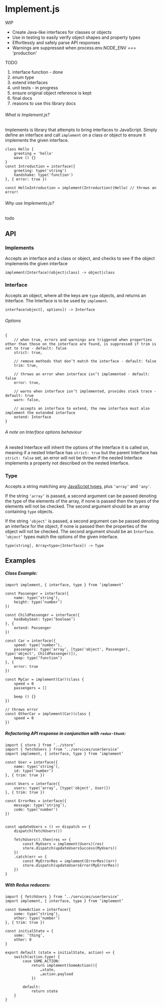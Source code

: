 # Implement.js

WIP

* Create Java-like interfaces for classes or objects
* Use in testing to easily verify object shapes and property types
* Effortlessly and safely parse API responses
* Warnings are suppressed when process.env.NODE_ENV === 'production'

TODO

1. interface function - done
2. enum type
3. extend interfaces
4. unit tests - in progress
5. ensure original object reference is kept
6. final docs
7. reasons to use this library docs

###### What is Implement.js?
Implements is library that attempts to bring interfaces to JavaScript. Simply define an interface and call `implement` on a class or object to ensure it implements the given interface.
```
class Hello {
    greeting = 'hello'
    wave () {}
}
const Introduction = interface({
    greeting: type('string')
    handshake: type('function')
}, { error: true })

const HelloIntroduction = implement(Introduction)(Hello) // throws an error!
```

###### Why use Implements.js?

todo

## API

### Implements
Accepts an interface and a class or object, and checks to see if the object implements the given interface
```
implement(Interface)(object|class) -> object|class
```

### Interface
Accepts an object, where all the keys are `type` objects, and returns an Interface. The Interface is to be used by `implement`.
```
interface(object[, options]) -> Interface
```
###### Options
```
{
    // when true, errors and warnings are triggered when properties other than those on the interface are found, is suppressed if trim is set to true - default: false
    strict: true,

    // remove methods that don’t match the interface - default: false
    trim: true,

    // throws an error when interface isn’t implemented - default: false
    error: true,

    // warns when interface isn’t implemented, provides stack trace - default: true
    warn: false,

    // accepts an interface to extend, the new interface must also implement the extended interface
    extend: Interface
}
```

###### A note on Interface options behaviour
A nested Interface will inherit the options of the Interface it is called on, meaning if a nested Interface has `strict: true` but the parent Interface has `strict: false` set, an error will not be thrown if the nested Interface implements a property not described on the nested Interface.

### Type
Accepts a string matching any [JavaScript types](https://developer.mozilla.org/en-US/docs/Web/JavaScript/Reference/Operators/typeof#Description), plus `‘array’` and `'any'`.

If the string `‘array’` is passed, a second argument can be passed denoting the type of the elements of the array, if none is passed then the types of the elements will not be checked. The second argument should be an array containing `type` objects.

If the string `‘object’` is passed, a second argument can be passed denoting an interface for the object, if none is passed then the properties of the object will not be checked. The second argument should be an `Interface`. `‘object’` types match the options of the given interface.
```
type(string[, Array<type>|Interface]) -> Type
```

## Examples

##### Class Example:
```
import implement, { interface, type } from ‘implement’

const Passenger = interface({
    name: type(‘string’),
    height: type(‘number’)
})

const ChildPassenger = interface({
    hasBabySeat: type(‘boolean’)
}, {
    extend: Passenger
})

const Car = interface({
    speed: type(’number’),
    passengers: type(‘array’, [type('object', Passenger), type('object', ChildPassenger)]),
    beep: type(‘function’)
}, {
    error: true
})

const MyCar = implement(Car)(class {
    speed = 0
    passengers = []

    beep () {}
})

// throws error
const OtherCar = implement(Car)(class {
    speed = 0
})
```

##### Refactoring API response in conjunction with `redux-thunk`:
```
import { store } from ‘../store’
import { fetchUsers } from ‘../services/userService’
import implement, { interface, type } from ‘implement’

const User = interface({
    name: type(‘string’),
    id: type(‘number’)
}, { trim: true })

const Users = interface({
    users: type(‘array’, [type('object', User)])
}, { trim: true })

const ErrorRes = interface({
    message: type(‘string’),
    code: type(‘number’)
})


const updateUsers = () => dispatch => {
    dispatch(fetchUsers())

    fetchUsers().then(res => {
        const MyUsers = implement(Users)(res)
        store.dispatch(updateUsersSuccess(MyUsers))
    })
    .catch(err => {
        const MyErrorRes = implement(ErrorRes)(err)
        store.dispatch(updateUsersError(MyErrorRes))
    })
}
```

##### With Redux reducers:
```
import { fetchUsers } from ‘../services/userService’
import implement, { interface, type } from ‘implement’

const SomeAction = interface({
    some: type(‘string’),
    other: type(‘number’)
}, { trim: true })

const initialState = {
    some: ‘thing’,
    other: 0
}

export default (state = initialState, action) => {
    switch(action.type) {
        case SOME_ACTION:
            return implement(SomeAction)({
                …state,
                …action.payload
            })

        default:
            return state
    }
}
```